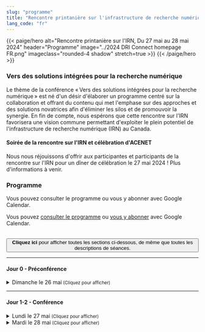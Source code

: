 ```yaml
---
slug: "programme"
title: "Rencontre printanière sur l'infrastructure de recherche numérique"
lang_code: "fr"
---
```


{{< paige/hero
    alt="Rencontre printanière sur l'IRN, Du 27 mai au 28 mai 2024"
    header="Programme"
    image="../2024 DRI Connect homepage FR.png"
    imageclass="rounded-4 shadow"
    stretch=true >}}
{{< /paige/hero >}}

### Vers des solutions intégrées pour la recherche numérique

Le thème de la conférence « Vers des solutions intégrées pour la recherche numérique » est né d'un désir d'élaborer un
programme centré sur la collaboration et offrant du contenu qui met l'emphase sur des approches et des solutions
novatrices afin d'éliminer les silos et de promouvoir la synergie.  En fin de compte, nous espérons que cette rencontre
sur l'IRN favorisera une vision commune permettant d'exploiter le plein potentiel de l'infrastructure de recherche
numérique (IRN) au Canada.

#### Soirée de la rencontre sur l'IRN et célébration d'ACENET

Nous nous réjouissons d'offrir aux participantes et participants de la rencontre sur l'IRN pour un dîner de célébration
le 27 mai 2024 ! Plus d'informations à venir.

### Programme

Vous pouvez consulter le programme ou vous y abonner avec Google Calendar.
<div class="d-print-none">
  <p>
    Vous pouvez <a target="_blank" href="https://calendar.google.com/calendar/u/0/embed?height=600&wkst=2&ctz=America/Halifax&bgcolor=%23d2ad29&mode=AGENDA&showNav=0&showDate=0&showCalendars=0&showTabs=0&showPrint=0&src=Y19iODhiMWY3MDlmYmIxZDQ2ZDEzZDE5NGE4MWI5MTk2MTNiN2JkMGFkZTY1NjMxMGEzZTkxOTJiYTBhNzIzZTAwQGdyb3VwLmNhbGVuZGFyLmdvb2dsZS5jb20&color=%23009688">consulter le programme</a> ou <a target="_blank" href="https://calendar.google.com/calendar/u/0/r?cid=c_b88b1f709fbb1d46d13d194a81b919613b7bd0ade656310a3e9192ba0a723e00@group.calendar.google.com">vous y abonner</a> avec Google Calendar.
  </p>
  <br />
  <button class="btn btn-link ps-0" onclick="expandAll(this)">
    <strong>Cliquez ici</strong> pour afficher toutes les sections ci-dessous, de même que toutes les descriptions de séances.
  </button>
</div>

<hr />

#### Jour 0 - Préconférence

<details>
  <summary class="h5">Dimanche le 26 mai<small class="text-muted d-print-none"> (Cliquez pour afficher)</small></summary>
  <div class="container">
    <div class="row mt-2">
      <div class="col-2 bg-primary text-white">Heure</div>
      <div class="col-2 bg-primary text-white">Emplacement</div>
      <div class="col bg-primary text-white">Description</div>
    </div>
    <div class="row my-3">
      <div class="col-2 text-center text-nowrap">
        18:00
        <span class="d-inline d-lg-none"><br />↓<br /></span>
        <span class="d-none d-lg-inline"> - </span>
        21:30
      </div>
      <div class="col-2 text-center">à venir</div>
      <div class="col">
        <details>
          <summary class="h6">Rassemblement informel</summary>
          <ul>
            <li>Tout le monde est bienvenu</li>
            <li>Les participants sont responsables de leur nourriture et de leur boisson</li>
          </ul>
        </details>
      </div>
    </div>
  </div>
</details>

<hr />

#### Jour 1-2 - Conférence

<details>
  <summary class="h5">
    Lundi le 27 mai<small class="text-muted d-print-none"> (Cliquez pour afficher)</small>
  </summary>
  <div class="container">
    <div class="row mt-2">
      <div class="col-2 bg-primary text-white">Heure</div>
      <div class="col-2 bg-primary text-white">Salle</div>
      <div class="col bg-primary text-white">Description<span class="d-print-none"> (<a class="text-underline" onclick="expand(this)">Cliquez pour tout afficher</a>)</span></div>
    </div>
    <div class="row my-3">
      <div class="col-2 text-center text-nowrap">8:00<br/>(60 min)</div>
      <div class="col-2 text-center">à venir</div>
      <div class="col">
        <h6 class="fst-italic">Inscription et déjeuner</h6>
      </div>
    </div>
    <div class="row my-3">
      <div class="col-2 text-center text-nowrap">9:00<br />(30 min)</div>
      <div class="col-2 text-center">à venir</div>
      <div class="col">
        <details>
          <summary class="h6">Mot de bienvenue</summary>
          <p>
            George Ross (PDG, Alliance de recherche numérique du Canada)
          </p>
          <p>
            Durant ses plus de 37 ans de carrière, George Ross a travaillé dans une multitude de secteurs, dont la
            consultation, la fonction publique, le développement international, la technologie et la recherche. Il a
            joué un rôle central dans l'établissement de la structure organisationnelle ayant jeté les bases de
            l'Alliance telle qu'on la connaît aujourd'hui. Joignez-vous à lui pour un mot de bienvenue à la Rencontre
            sur l'IRN 2024 et quelques réflexions sur l'avenir de l'Alliance.
          </p>
        </details>
      </div>
    </div>
    <div class="row my-3">
      <div class="col-2 text-center text-nowrap">9:30<br />(60 min)</div>
      <div class="col-2 text-center">à venir</div>
      <div class="col">
        <details>
          <summary class="h6">Nouvelles du réseau d'experts de la GDR de l'Alliance</summary>
          <p>
            Animateur : Lee Wilson, directeur de la gestion des données de recherche, Alliance de recherche numérique
            du Canada
          </p>
          <p>
            Dans cette série de présentations éclair, le réseau d'experts de l'Alliance discutera des travaux en cours
            et à venir. Il y aura une période de questions et une discussion ouverte.
          </p>
        </details>
      </div>
    </div>
    <div class="row my-3">
      <div class="col-2 text-center text-nowrap">10:30<br />(30 min)</div>
      <div class="col-2 text-center"></div>
      <div class="col">
        <h6 class="fst-italic">Pause</h6>
      </div>
    </div>
    <div class="row my-3">
      <div class="col-2 text-center text-nowrap">11:00<br />(45 min)</div>
      <div class="col-2 text-center">à venir</div>
      <div class="col">
        <details>
          <summary class="h6">Proposition de modèle d'organisation opérationnelle de l'infrastructure de recherche numérique</summary>
          <p>
            Brock Kahanyshyn, vice-président, Opérations et sécurité, Alliance de recherche numérique du Canada
          </p>
          <p>
            Quelles sont les prochaines étapes? Et comment y parvenir? Joignez-vous à Brock pour la présentation d'une
            feuille de route sur les activités d'IRN.
          </p>
        </details>
      </div>
    </div>
    <div class="row my-3" style="background-color: rgba(0,255,127,0.1)">
      <div class="col-2 text-center text-nowrap">11:45<br />(45 min)</div>
      <div class="col-2 text-center">à venir</div>
      <div class="col">
        <details>
          <summary class="h6">Volet 1 : Introduction au calcul de haute performance (CHP), aux grappes et à l'ordonnancement</summary>
          <p>
            John Morton, directeur de la technologie, SHARCNET<br />
            Nathan Wielenga, développeur principal, Alliance de recherche numérique du Canada</br>
            Kamil Marcinkowski, Université de l'Alberta
          </p>
          <p>
            Ce survol interactif est destiné aux technophiles qui s'initient au CHP et aux néophytes qui aimeraient mieux comprendre le jargon.
          </p>
        </details>
      </div>
    </div>
    <div class="row my-3" style="background-color: rgba(0,127,255,0.1)">
      <div class="col-2 text-center text-nowrap">11:45<br />(45 min)</div>
      <div class="col-2 text-center">à venir</div>
      <div class="col">
        <details>
          <summary class="h6">Volet 2 : Au croisement de la GDR et de l'IA générative</summary>
          <p>
            Alisa Rod, spécialiste de la gestion des données de recherche, Université McGill<br />
            Sandy Hervieux, bibliothécaire en chef (bibliothèque de droit Nahum-Gelber), Université McGill
          </p>
          <p>
            Peut-on utiliser les outils d'IA pour rédiger des plans de gestion des données, résumer les exigences de
            bailleurs de fonds ou suggérer des structures arborescentes et des conventions d'appellation de fichiers?
            Alisa et Sandy exploreront ce sujet et expliqueront comment on peut utiliser des outils d'IA pour rédiger
            des résumés de congrès, appuyer l'analyse de données, créer des documents descriptifs de données et
            résumer des métadonnées.
          </p>
        </details>
      </div>
    </div>
    <div class="row my-3" style="background-color: rgba(255,127,255,0.1)">
      <div class="col-2 text-center text-nowrap">11:45<br />(45 min)</div>
      <div class="col-2 text-center">à venir</div>
      <div class="col">
        <details>
          <summary class="h6">Volet 3 : Recherche d'équilibre dans le plus vaste environnement de recherche infonuagique du Canada</summary>
          <p>
            Jeff Albert, gestionnaire et architecte d'infrastructures de CIP, Université de Victoria<br />
            Veronica Augustin, gestionnaire de projets de recherche, Université de Victoria
          </p>
          <p>
            Dans une équipe de CIP hautement efficace, où se situe le point d'équilibre entre les complexités inhérentes
            à son environnement, les priorités opérationnelles et les mises à jour aussi majeures que fréquentes? Jeff
            et Victoria approfondiront ces thèmes.
          </p>
        </details>
      </div>
    </div>
    <div class="row my-3">
      <div class="col-2 text-center text-nowrap">12:30<br />(60 min)</div>
      <div class="col-2 text-center"></div>
      <div class="col">
        <h6 class="fst-italic">Dîner</h6>
      </div>
    </div>
    <div class="row my-3">
      <div class="col-2 text-center text-nowrap">13:30<br />(30 min)</div>
      <div class="col-2 text-center">à venir</div>
      <div class="col">
        <details>
          <summary class="h6">Discours</summary>
          <p>
            John Archibald, Ph. D., Archibald Laboratory for Genome Biology, Université Dalhousie
          </p>
          <p>
            Biologiste moléculaire, John Archibald est un leader reconnu à l'international dans l'étude du mode
            d'interaction et d'échange de gènes des microorganismes dans la nature. Plus récent titulaire de la chaire
            d'excellence en recherche Arthur-B.-McDonald de l'Université Dalhousie, il a contribué à plus de 170
            publications citées plus de 10 000 fois, un fait d'armes remarquable pour un chercheur ayant 20 ans de
            carrière. Il est membre de l'American Academy of Microbiology, dirige l'Institut de génomique comparative et
            a signé deux populaires livres de sciences publiés par Oxford University Press.
          </p>
          <p>
            Il présentera le point de vue d'un chercheur et abordera les difficultés et les occasions à saisir autour du
            point de rencontre entre les ordinateurs et la biologie.
          </p>
        </details>
      </div>
    </div>
    <div class="row my-3">
      <div class="col-2 text-center text-nowrap">14:00<br />(60 min)</div>
      <div class="col-2 text-center">à venir</div>
      <div class="col">
        <details>
          <summary class="h6">Nouvelles des équipes nationales de CIP</summary>
          <p>
            Animateur : Patrick Mann, directeur des opérations, Alliance de recherche numérique du Canada
          </p>
          <p>
            Dans cette série de présentations éclair, les équipes nationales présenteront les avancées réalisées durant
            l'année et les plans pour l'année à venir.
          </p>
        </details>
      </div>
    </div>
    <div class="row my-3">
      <div class="col-2 text-center text-nowrap">15:00<br />(30 min)</div>
      <div class="col-2 text-center"></div>
      <div class="col">
        <h6 class="fst-italic">Pause</h6>
      </div>
    </div>
    <div class="row my-3">
      <div class="col-2 text-center text-nowrap">15:30<br />(90 min)</div>
      <div class="col-2 text-center">à venir</div>
      <div class="col">
        <details>
          <summary class="h6">Atelier collaboratif</summary>
          <p>
            Fondé sur le thème du congrès, Vers des solutions intégrées pour la recherche numérique, cet atelier vise à
            faciliter la compréhension des piliers (GDR, CIP, LR et cybersécurité) et, surtout, des stratégies
            novatrices qui contribuent à l'adoption d'une vision partagée exploitant le plein potentiel de l'IRN au
            Canada.
          </p>
        </details>
      </div>
    </div>
    <div class="row my-3">
      <div class="col-2 text-center text-nowrap">17:00<br />(60 min)</div>
      <div class="col-2 text-center"></div>
      <div class="col">
        <h6 class="fst-italic">rien n'est programmé</h6>
      </div>
    </div>
    <div class="row my-3">
      <div class="col-2 text-center text-nowrap">
        18:00
        <span class="d-inline d-lg-none"><br />↓<br /></span>
        <span class="d-none d-lg-inline"> - </span>
        21:30
      </div>
      <div class="col-2 text-center">à venir</div>
      <div class="col">
        <details>
          <summary class="h6">Soirée de la rencontre sur l'IRN et célébration des 20 ans d'ACENET</summary>
          <ul>
            <li>Tout le monde est bienvenu, l'inscription est nécessaire</li>
            <li>Repas fourni</li>
          </ul>
        </details>
      </div>
    </div>
  </div>
</details>

<details>
  <summary class="h5">
    Mardi le 28 mai<small class="text-muted d-print-none"> (Cliquez pour afficher)</small>
  </summary>
  <div class="container">
    <div class="row mt-2">
      <div class="col-2 bg-primary text-white">Heure</div>
      <div class="col-2 bg-primary text-white">Salle</div>
      <div class="col bg-primary text-white">Description (<a onclick="expand(this)">Cliquez pour tout afficher</a>)</div>
    </div>
    <div class="row my-3">
      <div class="col-2 text-center text-nowrap">8:00<br />(60 min)</div>
      <div class="col-2 text-center">à venir</div>
      <div class="col">
        <h6 class="fst-italic">Déjeuner</h6>
      </div>
    </div>
    <div class="row my-3">
      <div class="col-2 text-center text-nowrap">9:00<br />(15 min)</div>
      <div class="col-2 text-center">à venir</div>
      <div class="col">
        <details>
          <summary class="h6">Présentation du CQORC (coordonnateur tout-en-un de Calcul Québec, ou <i>Calcul Québec's One Ring Coordinator</i>)</summary>
          <p>
            Maxime Boissonneault, Calcul Québec<br />
            Charles Coulombe, Calcul Québec
          </p>
          <p>
            Comment surmonter les obstacles logistiques que pose l'organisation de plusieurs événements de formation? En
            utilisant l'automatisation! Le CQORC propose une trousse d'outils offrant une pleine automatisation, que
            l'on pense à la création d'événements sur EventBrite ou Zoom, à la génération de liens vers des sondages ou
            à la création de nouveaux canaux Slack.
          </p>
        </details>
      </div>
    </div>
    <div class="row my-3">
      <div class="col-2 text-center text-nowrap">9:15<br />(15 min)</div>
      <div class="col-2 text-center">à venir</div>
      <div class="col">
        <details>
          <summary class="h6">Conseil national de coordination de la formation en CIP </summary>
          <p>
            Ramses Van zon, président du Conseil national de coordination de la formation en CIP
          </p>
          <p>
            Venez découvrir cette entité nouvellement créée ainsi que sa mission, ses buts et notre positionnement, à l'échelle nationale, en matière de formation en CIP.
          </p>
        </details>
      </div>
    </div>
    <div class="row my-3">
      <div class="col-2 text-center text-nowrap">9:30<br />(15 min)</div>
      <div class="col-2 text-center">à venir</div>
      <div class="col">
        <details>
          <summary class="h6">Recherche d'ACENET pour un portail de formation</summary>
          <p>
            Grace Fishbein, ACENET
          </p>
          <p>
            Grace Fishbein présentera les leçons tirées des années de recherche ayant mené à l'instauration du portail
            de formation d'ACENET. Elle parlera des obstacles rencontrés, de la définition des besoins à la livraison du
            projet actuel.
          </p>
        </details>
      </div>
    </div>
    <div class="row my-3">
      <div class="col-2 text-center text-nowrap">9:45<br />(45 min)</div>
      <div class="col-2 text-center">à venir</div>
      <div class="col">
        <details>
          <summary class="h6">Panel : La formation à l'IRN</summary>
          <p>
            Animatrice : Catherine Di Vita, coordonnatrice de la formation, Alliance de recherche numérique du Canada
          </p>
        </details>
      </div>
    </div>
    <div class="row my-3">
      <div class="col-2 text-center text-nowrap">10:30<br />(30 min)</div>
      <div class="col-2 text-center"></div>
      <div class="col">
        <h6 class="fst-italic">Pause</h6>
      </div>
    </div>
        <div style="background-color: rgba(0,255,127,0.1)">
      <div class="row my-3">
        <div class="col-2 text-center text-nowrap">11:00<br />(30 min)</div>
        <div class="col-2 text-center">à venir</div>
        <div class="col">
          <details>
            <summary class="h6">Volet 1 : Six ans plus tard, la magie opère-t-elle toujours dans le château?</summary>
            <p>
              Félix-Antoine Fortin, directeur du développement logiciel, Calcul Québec
            </p>
            <p>
              Au rassemblement TECC de 2018, Félix-Antoine Fortin a soumis l'idée d'utiliser le nuage pour créer une
              grappe SLURM avec Terraform. Joignez-vous à lui pour une discussion sur l'évolution de Magic Castle dans
              les six dernières années et sur l'état actuel et projeté du logiciel. Cet atelier vous sera profitable,
              que vous maîtrisiez pleinement Magic Castle ou que vous n'ayez aucune idée de quoi il s'agit.
            </p>
          </details>
        </div>
      </div>
      <div class="row my-3">
        <div class="col-2 text-center text-nowrap">11:30<br />(15 min)</div>
        <div class="col-2 text-center">à venir</div>
        <div class="col">
          <details>
            <summary class="h6">Volet 1 : Vitesse de Magic Castle : le canari dans la mine</summary>
            <p>
              Étienne Dubeau, Calcul Québec
            </p>
            <p>
              Tel un canari dans une mine, les utilisatrices et utilisateurs de Magic Castle ont signalé à
              l'administration du nuage des problèmes de performance potentiels. Un petit groupe de développement a
              proposé une solution, Project Magic Castle Speed, qui vise à détecter les problèmes qualitatifs de
              performance sur le nuage communautaire avant qu'ils ne soient perceptibles à l'utilisation.
            </p>
          </details>
        </div>
      </div>
      <div class="row my-3">
        <div class="col-2 text-center text-nowrap">11:45<br />(45 min)</div>
        <div class="col-2 text-center">à venir</div>
        <div class="col">
          <details>
            <summary class="h6">Volet 1 : Magic Castle : Exploration des cas d'usage non traditionnels</summary>
            <p>
              Maxime Boissonneault, Calcul Québec
            </p>
            <p>
              Maxime Boissonneault décrira la manière dont l'équipe nationale de soutien à la recherche a abordé les cas
              d'usage avancés, notamment en utilisant Magic Castle pour remplacer un nœud de l'architecture par une
              grappe intégrale dans le nuage (avec SLURM, MFA et JupyterHub).
            </p>
          </details>
        </div>
      </div>
    </div>
    <div style="background-color: rgba(0,127,255,0.1)">
      <div class="row my-3">
        <div class="col-2 text-center text-nowrap">11:00<br />(45 min)</div>
        <div class="col-2 text-center">à venir</div>
        <div class="col">
          <details>
            <summary class="h6">Volet 2 : Collecte de données sur la sécurité des opérations</summary>
            <p>
              Darcy Hodgson, analyste fonctionnel principal (cybersécurité) et Zolboo Erdenebaatar, analyste de données
              en cybersécurité Alliance de recherche numérique du Canada
            </p>
            <p>
              Joignez-vous à Darcy et à Zolboo, qui expliqueront comment nous obtenons des données – des terminaux aux
              grappes OpenSearch – et, plus particulièrement, le traitement appliqué à ces données. Axée sur
              l'architecture et les flux de données favorisant la sécurité des opérations, cette présentation abordera
              le travail de détection des menaces grâce à l'apprentissage machine.
            </p>
          </details>
        </div>
      </div>
      <div class="row my-3">
        <div class="col-2 text-center text-nowrap">11:45<br />(45 min)</div>
        <div class="col-2 text-center">à venir</div>
        <div class="col">
          <details>
            <summary class="h6">Volet 2 : Capacité d'observation des réseaux à 100 Gb/s</summary>
            <p>
              Ryan McRonald, Université de Victoria (Arbutus)
            </p>
            <p>
              Pourquoi surveiller le trafic sur les réseaux? Pourquoi est-il difficile d'effectuer de la surveillance à
              100 Gb/s? Comment faire de la capture de données sur des réseaux? Que faisons-nous avec toutes ces
              données? Qu'est-ce qui se profile à l'horizon pour la capacité d'observation des réseaux? Joignez-vous à
              Ryan McRonald pour discuter de ces questions et d'autres sujets encore!
            </p>
          </details>
        </div>
      </div>
    </div>
    <div style="background-color: rgba(255,127,255,0.1)">
      <div class="row my-3">
        <div class="col-2 text-center text-nowrap">11:00<br />(15 min)</div>
        <div class="col-2 text-center">à venir</div>
        <div class="col">
          <details>
            <summary class="h6">Volet 3 : Aperçu du World Data System</summary>
            <p>
              Reyna Jenkyns, directrice associée, World Data System
            </p>
            <p>
              Reyna présentera un aperçu du World Data System (WDS), notamment des certifications pour les dépôts de
              données. Ce système, membre affilié du Conseil international des sciences, est hébergé par Ocean Networks
              Canada de l'Université de Victoria.
            </p>
          </details>
        </div>
      </div>
      <div class="row my-3">
        <div class="col-2 text-center text-nowrap">11:15<br />(30 min)</div>
        <div class="col-2 text-center">à venir</div>
        <div class="col">
          <details>
            <summary class="h6">
              Volet 3 : Identifiants pérennes (PID) – Qu'est-ce que c'est, et pourquoi est-ce pertinent?
            </summary>
            <p>
              John Aspler, Réseau canadien de documentation pour la recherche (RCDR)
            </p>
            <p>
              À mesure que gagne en maturité l'infrastructure de recherche numérique au Canada, les PID sont une
              composante qui devient de plus en plus importante. Durant cette séance, John Aspler expliquera comment les
              PID peuvent permettre un échange efficace d'information par des systèmes logiciels et en renforcer
              l'interopérabilité. Il expliquera aussi en quoi les PID ont le potentiel de faire épargner beaucoup de
              temps et d'argent aux équipes et aux établissements de recherche, bien qu'ils nécessitent des
              investissements et un processus d'adoption considérables.
            </p>
          </details>
        </div>
      </div>
      <div class="row my-3" style="background-color: rgba(0,127,255,0.1)">
        <div class="col-2 text-center text-nowrap">11:45<br />(45 min)</div>
        <div class="col-2 text-center">à venir</div>
        <div class="col">
          <details>
            <summary class="h6">Volet 2 : Plans de gestion des données</summary>
            <p>
              James Doiron, directeur de la stratégie de gestion des données de recherche, bibliothèque de l'Université de
              l'Alberta, Coprésident du groupe d'experts sur la planification de la gestion des données (GEPGD) de l'Alliance
            </p>
          </details>
      </div>
    </div>
    <div class="row my-3">
      <div class="col-2 text-center text-nowrap">12:30<br />(60 min)</div>
      <div class="col-2 text-center"></div>
      <div class="col">
        <h6 class="fst-italic">Dîner</h6>
      </div>
    </div>
    <div class="row my-3">
      <div class="col-2 text-center text-nowrap">13:30<br />(30 min)</div>
      <div class="col-2 text-center">à venir</div>
      <div class="col">
        <details>
          <summary class="h6">Discours</summary>
          <p>
            Laurence Perreault-Levasseur, Ph. D<br />
            Chaire de recherche du Canada en cosmologie informatique et intelligence artificielle
          </p>
          <p>
            Laurence Perreault-Levasseur est professeure adjointe à l'Université de Montréal et membre associée de Mila,
            où elle mène des recherches sur l'élaboration de méthodes d'apprentissage machine et leur application à la
            cosmologie. Elle est aussi chercheuse invitée au Flatiron Institute, à New York, et a été chargée de
            recherche au Center for Computational Astrophysics du Flatiron Institute et boursière postdoctorale du
            KIPAC de l'Université Stanford. Elle est titulaire d'un baccalauréat et d'une maîtrise en sciences de
            l'Université McGill ainsi que d'un doctorat de l'Université de Cambridge, dans le cadre duquel elle a
            travaillé sur l'application de méthodes de la théorie des champs effectifs ouverts au formalisme de
            l'inflation.
          </p>
        </details>
      </div>
    </div>
    <div style="background-color: rgba(0,255,127,0.1)">
      <div class="row my-3">
        <div class="col-2 text-center text-nowrap">14:00<br />(15 min)</div>
        <div class="col-2 text-center">à venir</div>
        <div class="col">
          <details>
            <summary class="h6">Volet 1 : Fonds d'Horizon Europe</summary>
            <p>Conférencière ou conférencier à déterminer</p>
            <p>
              La population canadienne est désormais admissible aux fonds d'Horizon Europe. Qu'est-ce que cela implique
              pour les infrastructures de données répondant aux critères de financement des boursières et boursiers, et
              quels types de financement pourrions-nous recevoir pour notre travail?
            </p>
          </details>
        </div>
      </div>
      <div class="row my-3">
        <div class="col-2 text-center text-nowrap">14:15<br />(45 min)</div>
        <div class="col-2 text-center">à venir</div>
        <div class="col">
          <details>
            <summary class="h6">Volet 1 : Pratiques exemplaires en matière de documentation</summary>
            <p>Kaitlin Newson et Meghan Landry, ACENET</p>
            <p>
              Kaitlin et Meghan aborderont les pratiques exemplaires, la rédaction pour les novices et les utilisatrices
              et utilisateurs non techniques, la mise en forme et l'accessibilité. Soyez des nôtres! Les conférencières
              s'inspireront d'exemples de documents de l'Alliance pour une séance qui s'adressera à quiconque souhaite
              améliorer ses compétences de rédaction technique pour les documents de l'Alliance, les plateformes de GDR,
              les logiciels et la cybersécurité.
            </p>
          </details>
        </div>
      </div>
    </div>
    <div style="background-color: rgba(0,127,255,0.1)">
      <div class="row my-3">
        <div class="col-2 text-center text-nowrap">14:00<br />(15 min)</div>
        <div class="col-2 text-center">à venir</div>
        <div class="col">
          <details>
            <summary class="h6">Volet 2 : Le point sur le projet UseGalaxy Canada</summary>
            <p>Carol Gauthier, Université de Sherbrooke</p>
            <p>
              Joignez-vous à Carol, qui fera une brève présentation sur la plateforme, son état et son utilisation, et la feuille de route dont s'est dotée UseGalaxy Canada (usegalaxy.ca)
            </p>
          </details>
        </div>
      </div>
      <div class="row my-3">
        <div class="col-2 text-center text-nowrap">14:15<br />(30 min)</div>
        <div class="col-2 text-center">à venir</div>
        <div class="col">
          <details>
            <summary class="h6">Volet 2 : Les logiciels de recherche : guide du voyageur</summary>
            <p>Félix-Antoine Fortin, directeur du développement logiciel, Calcul Québec</p>
            <p>
              Venez plonger dans l'univers des logiciels de recherche avec Félix-Antoine! Vous découvrirez l'éventail
              de personnes qui conçoivent des logiciels (des chercheuses et chercheurs qui bâtissent leurs propres
              pipelines de données d'analyse aux ingénieures et ingénieurs logiciels qui bâtissent des systèmes
              principaux) et les pratiques exemplaires dans la communauté. Vous réaliserez que, bien sûr, 42, c'est
              vraiment la réponse à tout.
            </p>
          </details>
        </div>
      </div>
      <div class="row my-3">
        <div class="col-2 text-center text-nowrap">14:45 PM<br />(15 min)</div>
        <div class="col-2 text-center">à venir</div>
        <div class="col">
          <details>
            <summary class="h6">Volet 2 : Tous pour un, un pour tous</summary>
            <p>
              Lucas Nogueira, analyste de l'IA et de l'apprentissage machine, Calcul Québec et Université McGill
            </p>
            <p>
              Dans un bref et intéressant exposé, Lucas décrira certaines ressources de Calcul Québec, dont les options en libre-service supplémentaires, les formations sur le codage efficace et la documentation sur les grappes à l'intention des utilisatrices et utilisateurs des services d'infonuagique de modélisation de l'IA. Résultat? Une amélioration de la gestion des services et de l'utilisation pour tout le monde!
            </p>
          </details>
        </div>
      </div>
    </div>
    <div style="background-color: rgba(255,127,255,0.1)">
      <div class="row my-3">
        <div class="col-2 text-center text-nowrap">14:00 PM<br />(30 min)</div>
        <div class="col-2 text-center">à venir</div>
        <div class="col">
          <details>
            <summary class="h6">Volet 3 : séance à déterminer</summary>
            <p>
              Details à venir
            </p>
            <!-- pending translation -->
          </details>
        </div>
      </div>
      <div class="row my-3">
        <div class="col-2 text-center text-nowrap">14:30 PM<br />(30 min)</div>
        <div class="col-2 text-center">à venir</div>
        <div class="col">
          <details>
            <summary class="h6">Volet 3 : Transition d'OpenPBS à SLURM… comparaisons des ordonnanceurs</summary>
            <p>
              Roman Baranowski, Université de la Colombie-Britannique
            </p>
            <p>
              Joignez-vous à Roman qui exposera le processus de transition d'OpenPBS à SLURM et comparera les deux
              ordonnanceurs.
            </p>
          </details>
        </div>
      </div>
    </div>
    <div class="row my-3">
      <div class="col-2 text-center text-nowrap">15:00<br />(30 min)</div>
      <div class="col-2 text-center"></div>
      <div class="col">
        <h6 class="fst-italic">Pause</h6>
      </div>
    </div>
    <div class="row my-3">
      <div class="col-2 text-center text-nowrap">15:30<br />(60 min)</div>
      <div class="col-2 text-center">à venir</div>
      <div class="col">
        <details>
          <summary class="h6">Vision d'avenir de l'IRN</summary>
          <p>
            Felipe Pérez-Jvostov, analyste principal, engagement communautaire et planification, Alliance de recherche numérique du Canada
          </p>
          <!-- pending translation -->
        </details>
      </div>
    </div>
    <div class="row my-3">
      <div class="col-2 text-center text-nowrap">16:00<br />(30 min)</div>
      <div class="col-2 text-center">à venir</div>
      <div class="col">
        <details>
          <summary class="h6">Approches en matière de données sensibles dans le paysage de l'IRN </summary>
          <p>
            Victoria Smith, responsable de la gouvernance et de l'éthique des données, Alliance de recherche numérique du Canada
          </p>
        </details>
      </div>
    </div>
    <div class="row my-3">
      <div class="col-2 text-center text-nowrap">16:30<br />(30 min)</div>
      <div class="col-2 text-center">à venir</div>
      <div class="col">
        <details>
          <summary class="h6">Mot de clôture</summary>
          <p>
            Mark Leggott, directeur, relations nationales et internationales, Alliance de recherche numérique du Canada
          </p>
          <p>
            Fort d'une trentaine d'années d'expérience dans le secteur de l'enseignement supérieur, le secteur privé et
            des organismes à but non lucratif, Mark participe depuis longtemps à diverses initiatives internationales,
            notamment celles qui favorisent l'adoption de la science ouverte et du code source ouvert pour stimuler la
            découverte et l'innovation.
          </p>
          <p>
            Avant d'occuper un poste à l'Alliance, Mark assurait la direction générale de Données de recherche Canada,
            une fonction où il facilitait l'adoption de pratiques exemplaires par le milieu canadien de la gestion des
            données de recherche et assurait un lien avec le pendant international de ce milieu. Auparavant, il était
            gestionnaire du programme de gestion des données de recherche de CANARIE, bibliothécaire à l'Université de
            l'Île-du-Prince-Édouard et président de Discovery Garden Inc.
          </p>
        </details>
      </div>
    </div>
    <div class="row my-3">
      <div class="col-2 text-center text-nowrap">17:00</div>
      <div class="col-2 text-center"></div>
      <div class="col">
        <h6 class="fst-italic">Fin de la conférence</h6>
      </div>
    </div>
  </div>
</details>

<script>
  function expandAll(text_button) {
    let all_details = document.getElementsByTagName("details");
    for (let details of all_details) {
      details.setAttribute("open", "")
    }
    text_button.onclick = function() { collapseAll(text_button); }
  }
  function collapseAll(text_button) {
    let all_details = document.getElementsByTagName("details");
    for (let details of all_details) {
      details.removeAttribute("open")
    }
    text_button.onclick = function() { expandAll(text_button); }
  }
  function expand(header) {
    let all_details = header.parentNode.parentNode.parentNode.getElementsByTagName("details")
    for (let details of all_details) {
      details.setAttribute("open", "")
    }
    header.text = "Cliquez pour tout fermer";
    header.onclick = function() { collapse(header); }
  }
  function collapse(header) {
    let all_details = header.parentNode.parentNode.parentNode.getElementsByTagName("details")
    for (let details of all_details) {
      details.removeAttribute("open")
    }
    header.text = "Cliquez pour tout afficher";
    header.onclick = function() { expand(header); }
  }
</script>